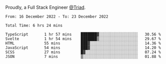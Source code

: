 Proudly, a Full Stack Engineer [@Triad](https://github.com/Triad-Behavioral-Health).
<!--START_SECTION:waka-->

```text
From: 16 December 2022 - To: 23 December 2022

Total Time: 6 hrs 24 mins

TypeScript       1 hr 57 mins    ███████▓░░░░░░░░░░░░░░░░░   30.56 %
Svelte           1 hr 54 mins    ███████▒░░░░░░░░░░░░░░░░░   29.67 %
HTML             55 mins         ███▓░░░░░░░░░░░░░░░░░░░░░   14.36 %
JavaScript       54 mins         ███▓░░░░░░░░░░░░░░░░░░░░░   14.20 %
SCSS             27 mins         █▓░░░░░░░░░░░░░░░░░░░░░░░   07.24 %
JSON             7 mins          ▒░░░░░░░░░░░░░░░░░░░░░░░░   01.88 %
```

<!--END_SECTION:waka-->
